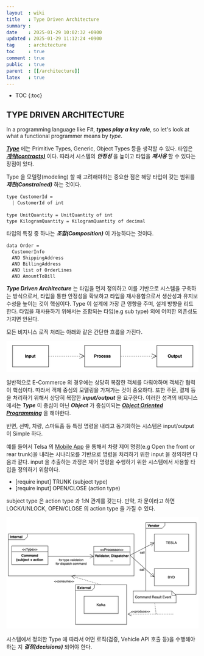 ```yaml
---
layout  : wiki
title   : Type Driven Architecture
summary : 
date    : 2025-01-29 10:02:32 +0900
updated : 2025-01-29 11:12:24 +0900
tag     : architecture
toc     : true
comment : true
public  : true
parent  : [[/architecture]]
latex   : true
---
```

* TOC
{:toc}

## TYPE DRIVEN ARCHITECTURE

In a programming language like F#, ___types play a key role___, so let's look at what a functional programmer means by _type_.

___[Type](https://klarciel.net/wiki/ddd/ddd-modeling/#types-and-functions)___ 에는 Primitive Types, Generic, Object Types 등을 생각할 수 있다. 
타입은 ___[계약(contracts)](https://klarciel.net/wiki/test/test-design-by-contract/)___ 이다. 따라서 시스템의 ___안정성___ 을 높이고 타입을 ___재사용___ 할 수 있다는 장점이 있다.

Type 을 모델링(modeling) 할 때 고려해야하는 중요한 점은 해당 타입이 갖는 범위를 ___제한(Constrained)___ 하는 것이다.

```
type CustomerId = 
  | CustomerId of int
  
type UnitQuantity = UnitQuantity of int
type KilogramQuantity = KilogramQuantity of decimal
```

타입의 특징 중 하나는 ___조합(Composition)___ 이 가능하다는 것이다.

```
data Order = 
  CustomerInfo
  AND ShippingAddress
  AND BillingAddress
  AND list of OrderLines
  AND AmountToBill
```

___Type Driven Architecture___ 는 타입을 먼저 정의하고 이를 기반으로 시스템을 구축하는 방식으로서, 타입을 통한 안정성을 확보하고
타입을 재사용함으로서 생산성과 유지보수성을 높이는 것이 핵심이다. Type 이 설계에 가장 큰 영향을 주며, 설계 방향을 리드한다.
타입을 재사용하기 위해서는 조합되는 타입(e.g sub type) 외에 어떠한 의존성도 가지면 안된다.

모든 비지니스 로직 처리는 아래와 같은 간단한 흐름을 가진다.

![](/resource/wiki/architecture-type-driven/basic-process.png)

일반적으로 E-Commerce 의 경우에는 상당히 복잡한 객체를 다뤄야하며 객체간 협력이 핵심이다. 따라서 객체 중심의 모델링을 가져가는 것이 중요하다.
또한 주문, 결제 등을 처리하기 위해서 상당히 복잡한 ___input/output___ 을 요구한다. 이러한 성격의 비지니스에서는 ___Type___ 이 중심이 아닌 ___Object___ 가 중심이되는
___[Object Oriented Programming](https://klarciel.net/wiki/oop/oop-real-oop/)___ 을 해야한다.

반면, 선박, 차량, 스마트홈 등 특정 명령을 내리고 동기화하는 시스템은 input/output 이 Simple 하다.

예를 들어서 Telsa 의 [Mobile App](https://www.tesla.com/ownersmanual/model3/en_us/GUID-F6E2CD5E-F226-4167-AC48-BD021D1FFDAB.html) 을 통해서 차량 제어 명령(e.g Open the front or rear trunk)을 내리는 시나리오를 기반으로 
명령을 처리하기 위한 input 을 정의하면 다음과 같다. input 을 추출하는 과정은 제어 명령을 수행하기 위한 시스템에서 사용할 타입을 정의하기 위함이다.

- [require input] TRUNK (subject type)
- [require input] OPEN/CLOSE (action type)

subject type 은 action type 과 1:N 관계를 갖는다. 만약, 차 문이라고 하면 LOCK/UNLOCK, OPEN/CLOSE 의 action type 을 가질 수 있다.

![](/resource/wiki/architecture-type-driven/type-driven-vehicle-control.png)

시스템에서 정의한 Type 에 따라서 어떤 로직(검증, Vehicle API 호출 등)을 수행해야하는 지 ___결정(decisions)___ 되어야 한다.


